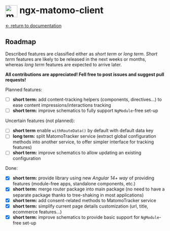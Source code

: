 # <img src="https://github.com/EmmanuelRoux/ngx-matomo/blob/73fd7ede3ad8bc5adcce06d28bc45ec1f0c3810c/logo-small.png" alt="matomo-logo" style="height: 38px; vertical-align: middle;" /> ngx-matomo-client

[← return to documentation](/README.md)

## Roadmap

Described features are classified either as _short term_ or _long term_.
_Short term_ features are likely to be released in the next weeks or months, whereas _long term_ features are expected to arrive
later.

**All contributions are appreciated! Fell free to post issues and suggest pull requests!**

Planned features:

- [ ] **short term:** add content-tracking helpers (components, directives...) to ease content impressions/interactions
      tracking
- [ ] **short term:** improve schematics to fully support `NgModule`-free set-up

Uncertain features (not planned):

- [ ] **short term** enable `withRouteData()` by default with default data key
- [ ] **long term:** split MatomoTracker service (extract global configuration methods into another service, to offer
      simpler interface for tracking features)
- [ ] **short term:** improve schematics to allow updating an existing configuration

Done:

- [x] **short term:** provide library using new _Angular 14+ way_ of providing features (module-free apps, standalone
      components, etc.)
- [x] **short term:** merge router package into main package (no need to have a separate package thanks to tree-shaking
      in most applications)
- [x] **short term:** add consent-related methods to MatomoTracker service
- [x] **short term:** simplify current page details customization (url, title, ecommerce features...)
- [x] **short term:** improve schematics to provide basic support for `NgModule`-free set-up

